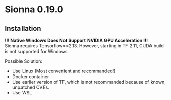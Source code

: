 # Sionna 0.19.0

## Installation
**!!! Native Windows Does Not Support NVIDIA GPU Acceleration !!!**  
Sionna requires Tensorflow>=2.13. However, starting in TF 2.11, CUDA build is not supported for Windows.

Possible Solution:
* Use Linux (Most convenient and recommanded!)
* Docker container
* Use earlier version of TF, which is not recommanded because of known, unpatched CVEs.
* Use WSL


